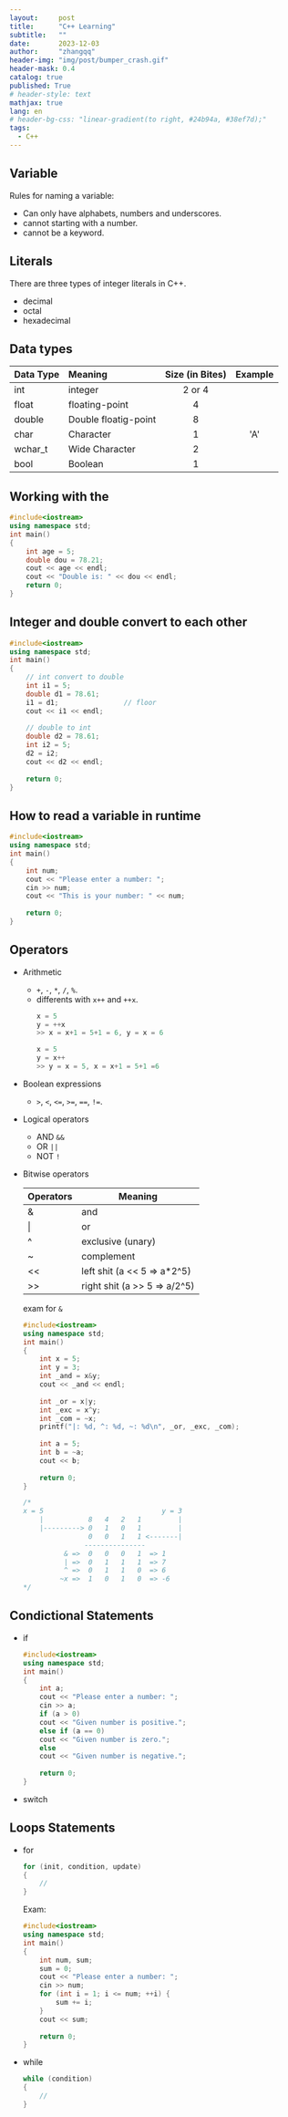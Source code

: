 ```yaml
---
layout:     post
title:      "C++ Learning"
subtitle:   ""
date:       2023-12-03
author:     "zhangqq"
header-img: "img/post/bumper_crash.gif"
header-mask: 0.4
catalog: true
published: True
# header-style: text
mathjax: true
lang: en
# header-bg-css: "linear-gradient(to right, #24b94a, #38ef7d);"
tags:
  - C++
---
```



## Variable
Rules for naming a variable:
- Can only have alphabets, numbers and underscores.
- cannot starting with a number.
- cannot be a keyword.

## Literals
There are three types of integer literals in C++.
- decimal
- octal
- hexadecimal

## Data types
|Data Type|Meaning|Size (in Bites)|Example|
|:-|:-|:-:|:-:|
|int|integer|2 or 4|
|float|floating-point|4|
|double|Double floatig-point|8|
char|Character|1|'A'
wchar_t|Wide Character|2
bool|Boolean|1

## Working with the
```c++
#include<iostream>
using namespace std;
int main()
{
	int age = 5;
	double dou = 78.21;
	cout << age << endl;
	cout << "Double is: " << dou << endl; 
	return 0;
}
```
## Integer and double convert to each other
```c++
#include<iostream>
using namespace std;
int main()
{
	// int convert to double
	int i1 = 5;
	double d1 = 78.61;
	i1 = d1;				// floor
	cout << i1 << endl;
	
	// double to int
	double d2 = 78.61;
	int i2 = 5;
	d2 = i2;
	cout << d2 << endl;
	
	return 0;
}
```
## How to read a variable in runtime
```c++
#include<iostream>
using namespace std;
int main()
{
	int num;
	cout << "Please enter a number: ";
	cin >> num;
	cout << "This is your number: " << num;
	
	return 0;
}
```
## Operators
- Arithmetic
    - `+`, `-`, `*`, `/`, `%`.
    - differents with `x++` and `++x`.
        ```c++
        x = 5
        y = ++x
        >> x = x+1 = 5+1 = 6, y = x = 6

        x = 5
        y = x++
        >> y = x = 5, x = x+1 = 5+1 =6
        ```

- Boolean expressions
    - `>`, `<`, `<=`, `>=`, `==`, `!=`.

- Logical operators
    - AND `&&`
    - OR `||`
    - NOT `!`

- Bitwise operators

    |Operators|Meaning|
    |-|-|
    |&|and
    \||or
    ^|exclusive (unary)
    ~|complement
    <<|left shit (a << 5 => a*2^5)
    \>\>|right shit (a >> 5 => a/2^5)

    exam for `&`
    ```c++
    #include<iostream>
    using namespace std;
    int main()
    {
        int x = 5;
        int y = 3;
        int _and = x&y;
        cout << _and << endl;
        
        int _or = x|y;
        int _exc = x^y;
        int _com = ~x;
        printf("|: %d, ^: %d, ~: %d\n", _or, _exc, _com);
        
        int a = 5;
        int b = ~a;
        cout << b;
        
        return 0;
    }

    /*
    x = 5                             y = 3
        |           8   4   2   1         |
        |---------> 0   1   0   1         |
                    0   0   1   1 <-------|
                   ---------------
              & =>  0   0   0   1  => 1
              | =>  0   1   1   1  => 7
              ^ =>  0   1   1   0  => 6
             ~x =>  1   0   1   0  => -6
    */
    ```

## Condictional Statements
- if
    ```c++
    #include<iostream>
    using namespace std;
    int main()
    {
        int a;
        cout << "Please enter a number: ";
        cin >> a;
        if (a > 0)
        cout << "Given number is positive.";
        else if (a == 0)
        cout << "Given number is zero.";
        else
        cout << "Given number is negative.";
        
        return 0;
    }
    ```
- switch

## Loops Statements
- for
    ```c++
    for (init, condition, update)
    {
        //
    }
    ```
    Exam:
    ```c++
    #include<iostream>
    using namespace std;
    int main()
    {
        int num, sum;
        sum = 0;
        cout << "Please enter a number: ";
        cin >> num;
        for (int i = 1; i <= num; ++i) {
            sum += i;
        }
        cout << sum;
        
        return 0;
    }
    ```

- while
    ```c++
    while (condition)
    {
        //
    }
    ```


